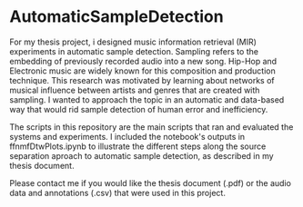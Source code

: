# AutomaticSampleDetection

For my thesis project, i designed music information retrieval (MIR) experiments in automatic sample detection. Sampling refers to the embedding of previously recorded audio into a new song. Hip-Hop and Electronic music are widely known for this composition and production technique. This research was motivated by learning about networks of musical influence between artists and genres that are created with sampling. I wanted to approach the topic in an automatic and data-based way that would rid sample detection of human error and inefficiency.

The scripts in this repository are the main scripts that ran and evaluated the systems and experiments. I included the notebook's outputs in ffnmfDtwPlots.ipynb to illustrate the different steps along the source separation aproach to automatic sample detection, as described in my thesis document.

Please contact me if you would like the thesis document (.pdf) or the audio data and annotations (.csv) that were used in this project.
